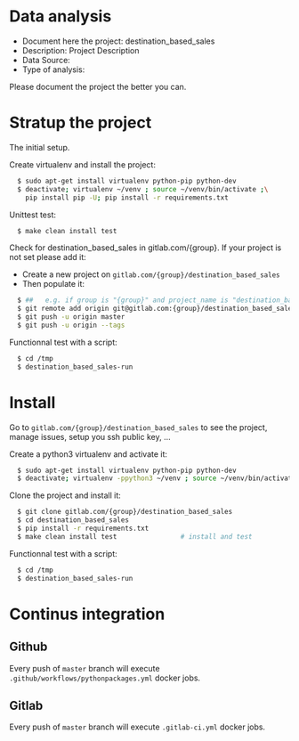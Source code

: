 # Data analysis
- Document here the project: destination_based_sales
- Description: Project Description
- Data Source:
- Type of analysis:

Please document the project the better you can.

# Stratup the project

The initial setup.

Create virtualenv and install the project:
```bash
  $ sudo apt-get install virtualenv python-pip python-dev
  $ deactivate; virtualenv ~/venv ; source ~/venv/bin/activate ;\
    pip install pip -U; pip install -r requirements.txt
```

Unittest test:
```bash
  $ make clean install test
```

Check for destination_based_sales in gitlab.com/{group}.
If your project is not set please add it:

- Create a new project on `gitlab.com/{group}/destination_based_sales`
- Then populate it:

```bash
  $ ##   e.g. if group is "{group}" and project_name is "destination_based_sales"
  $ git remote add origin git@gitlab.com:{group}/destination_based_sales.git
  $ git push -u origin master
  $ git push -u origin --tags
```

Functionnal test with a script:
```bash
  $ cd /tmp
  $ destination_based_sales-run
```
# Install
Go to `gitlab.com/{group}/destination_based_sales` to see the project, manage issues,
setup you ssh public key, ...

Create a python3 virtualenv and activate it:
```bash
  $ sudo apt-get install virtualenv python-pip python-dev
  $ deactivate; virtualenv -ppython3 ~/venv ; source ~/venv/bin/activate
```

Clone the project and install it:
```bash
  $ git clone gitlab.com/{group}/destination_based_sales
  $ cd destination_based_sales
  $ pip install -r requirements.txt
  $ make clean install test                # install and test
```
Functionnal test with a script:
```bash
  $ cd /tmp
  $ destination_based_sales-run
``` 

# Continus integration
## Github 
Every push of `master` branch will execute `.github/workflows/pythonpackages.yml` docker jobs.
## Gitlab
Every push of `master` branch will execute `.gitlab-ci.yml` docker jobs.

